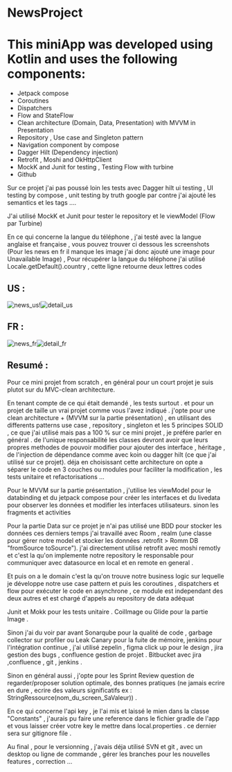 # NewsProject

# This miniApp was developed using Kotlin and uses the following components:
- Jetpack compose
- Coroutines 
- Dispatchers
- Flow and StateFlow
- Clean architecture (Domain, Data, Presentation) with MVVM in Presentation
- Repository , Use case and Singleton pattern
- Navigation component by compose
- Dagger Hilt (Dependency injection)
- Retrofit , Moshi and OkHttpClient
- MockK and Junit for testing , Testing Flow with turbine
- Github

Sur ce projet j'ai pas poussé loin les tests avec Dagger hilt ui testing , UI testing by compose , unit testing by truth google par contre j'ai ajouté les semantics et les tags ....

J'ai utilisé MockK et Junit pour tester le repository et le viewModel (Flow par Turbine)

En ce qui concerne la langue du téléphone , j'ai testé avec la langue anglaise et française , vous pouvez trouver ci dessous les screenshots (Pour les news en fr il manque les image j'ai donc ajouté une image pour Unavailable Image) , Pour récupérer la langue du téléphone j'ai utilisé Locale.getDefault().country , cette ligne retourne deux lettres codes 

## US :
![news_us](https://user-images.githubusercontent.com/105220639/236853975-bcf74ec3-8c2e-4818-94e2-7f7a10f25eb0.png)!![detail_us](https://user-images.githubusercontent.com/105220639/236866173-dd30f197-165e-4589-86eb-6f4199c1a022.png)

## FR : 
![news_fr](https://user-images.githubusercontent.com/105220639/236854267-70a3bf42-1596-4d6f-b0b1-c242599820e1.png)![detail_fr](https://user-images.githubusercontent.com/105220639/236854359-2ffc5294-5927-4bd9-9477-dbea0d5232fd.png)




## Resumé : 

Pour ce mini projet from scratch , en général pour un court projet je suis plutot sur du MVC-clean architecture.

En tenant compte de ce qui était demandé , les tests surtout . et pour un projet de taille un vrai projet comme vous l'avez indiqué . j'opte pour une clean architecture + (MVVM sur la partie présentation) , en utilisant des differents patterns use case , repository , singleton et les 5  principes SOLID , ce que j'ai utilisé mais pas a 100 % sur ce mini projet , je préfére parler en général . de l'unique responsabilité les classes devront avoir que leurs propres methodes de pouvoir modifier pour ajouter des interface , héritage , de l'injection de dépendance comme avec koin ou dagger hilt (ce que j'ai utilisé sur ce projet). déja en choisissant cette architecture on opte a séparer le code en 3 couches ou modules pour faciliter la modification , les tests unitaire et  refactorisations ... 


Pour le MVVM sur la partie présentation , j'utilise les viewModel pour le databinding et du jetpack compose pour créer les interfaces et du livedata pour observer les données et modifier les interfaces utilisateurs. sinon les fragments et activities 

Pour la partie Data sur ce projet je n'ai pas utilisé une BDD pour stocker les données ces derniers temps j'ai travaillé avec Room , realm (une classe pour gérer notre model et stocker  les données .retrofit > Romm DB "fromSource toSource"). j'ai directement utilisé retrofit avec moshi remotly et c'est la qu'on implemente notre repository le responsable pour communiquer avec datasource en local et en remote en general .

Et puis on a le domain c'est la qu'on trouve notre business logic sur lequelle je développe notre use case pattern et puis les coroutines , dispatchers et flow pour exécuter le code en asynchrone , ce module est independant des deux autres et est chargé d'appels au repository de data adéquat

Junit et Mokk pour les tests unitaire . CoilImage ou Glide pour la partie Image .


Sinon j'ai du voir par avant Sonarqube pour la qualité de code , garbage collector sur profiler ou Leak Canary pour la fuite de mémoire, jenkins pour l'intégration continue , j'ai utilisé zepelin , figma click up pour le design , jira gestion des bugs , confluence gestion de projet .
Bitbucket avec jira ,confluence , git , jenkins .

Sinon en général aussi , j'opte pour les Sprint Review question de regarder/proposer solution optimale, des bonnes pratiques (ne jamais ecrire en dure , ecrire des valeurs significatifs ex : StringRessource(nom_du_screen_SaValeur)) . 

En ce qui concerne l'api key , je l'ai mis et laissé le mien dans la classe "Constants" , j'aurais pu faire une reference dans le fichier gradle de l'app et vous laisser créer votre key le mettre dans local.properties . ce dernier sera sur gitignore file .

Au final , pour le versionning , j'avais déja utilisé SVN et git , avec un desktop ou ligne de commande , gérer les branches pour les nouvelles features , correction ...